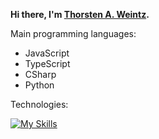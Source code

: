 **Hi there, I'm [Thorsten A. Weintz](https://github.com/aoephtua).**

Main programming languages:

- JavaScript
- TypeScript
- CSharp
- Python

Technologies:

[![My Skills](https://skillicons.dev/icons?i=angular,nodejs,react,vue&theme=light)](https://skillicons.dev)

